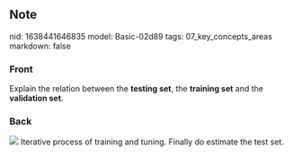 ## Note
nid: 1638441646835
model: Basic-02d89
tags: 07_key_concepts_areas
markdown: false

### Front
Explain the relation between the <b>testing set</b>, the
<b>training set</b> and the <b>validation set</b>.

### Back
<img src="paste-30e873ae3e1a0560fbf6ddbf6200e71486193dca.jpg">
Iterative process of training and tuning. Finally do estimate the
test set.
